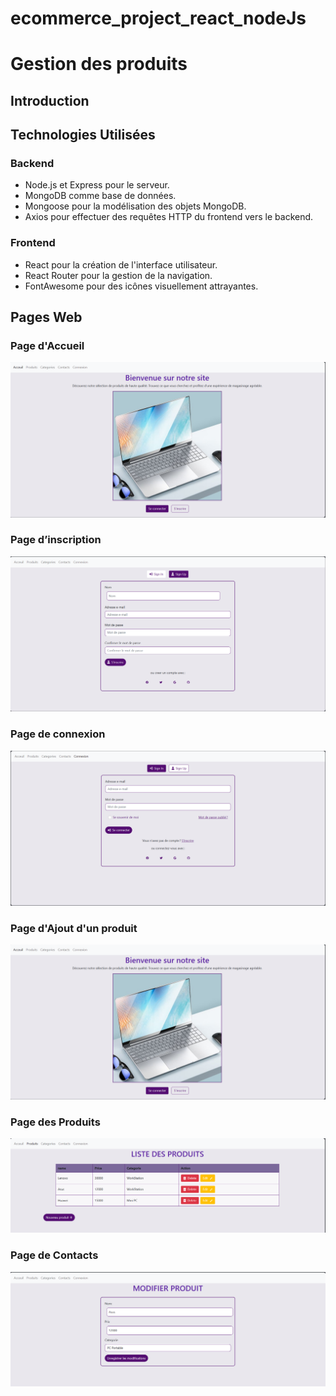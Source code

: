 # ecommerce_project_react_nodeJs
<h1> Gestion des produits</h1>
<h2>Introduction</h2>
<h2>Technologies Utilisées</h2>
<h3>Backend</h3>
<ul>
<li>Node.js et Express pour le serveur.</li>
<li>MongoDB comme base de données.</li>
<li>Mongoose pour la modélisation des objets MongoDB.</li>
<li>Axios pour effectuer des requêtes HTTP du frontend vers le backend.</li>
</ul>
<h3>Frontend</h3>
<ul>
<li>React pour la création de l'interface utilisateur.</li>
<li>React Router pour la gestion de la navigation.</li>
<li>FontAwesome pour des icônes visuellement attrayantes.</li>
</ul>
<h2>Pages Web </h2>
<h3>Page d'Accueil</h3>
<img src="captures/acceuil.PNG">
<h3>Page d’inscription </h3>
<img src="captures/signUp.PNG">
<h3>Page de connexion </h3>
<img src="captures/signIn.PNG">
<h3>Page d'Ajout d'un produit</h3>
<img src="captures/acceuil.PNG">
<h3>Page des Produits</h3>
<img src="captures/produits.PNG">
<h3>Page de Contacts</h3>
<img src="captures/modifierProduit.PNG">



